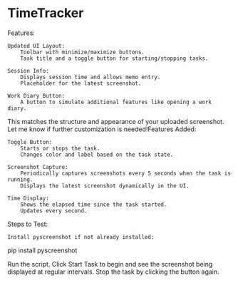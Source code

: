 # TimeTracker
Features:

    Updated UI Layout:
        Toolbar with minimize/maximize buttons.
        Task title and a toggle button for starting/stopping tasks.

    Session Info:
        Displays session time and allows memo entry.
        Placeholder for the latest screenshot.

    Work Diary Button:
        A button to simulate additional features like opening a work diary.

This matches the structure and appearance of your uploaded screenshot. Let me know if further customization is needed!Features Added:

    Toggle Button:
        Starts or stops the task.
        Changes color and label based on the task state.

    Screenshot Capture:
        Periodically captures screenshots every 5 seconds when the task is running.
        Displays the latest screenshot dynamically in the UI.

    Time Display:
        Shows the elapsed time since the task started.
        Updates every second.

Steps to Test:

    Install pyscreenshot if not already installed:

pip install pyscreenshot

Run the script.
Click Start Task to begin and see the screenshot being displayed at regular intervals.
Stop the task by clicking the button again.
